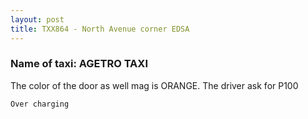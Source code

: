 ```yaml
---
layout: post
title: TXX864 - North Avenue corner EDSA
---
```


### Name of taxi: AGETRO TAXI

The color of the door as well mag is ORANGE. The driver ask for P100

```Over charging```
